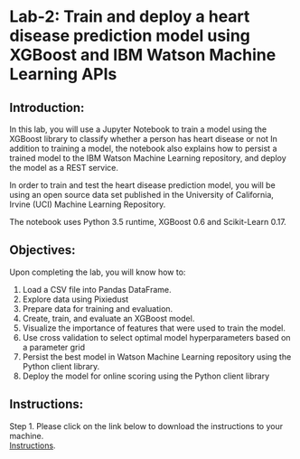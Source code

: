 # Lab-2: Train and deploy a heart disease prediction model using XGBoost and IBM Watson Machine Learning APIs

## Introduction:

In this lab, you will use a Jupyter Notebook to train a model using the XGBoost library to classify whether a person has heart disease or not In addition to training a model, the notebook also explains how to persist a trained model to the IBM Watson Machine Learning repository, and deploy the model as a REST service.

In order to train and test the heart disease prediction model, you will be using an open source data set published in the University of California, Irvine (UCI) Machine Learning Repository.

The notebook uses Python 3.5 runtime, XGBoost 0.6 and Scikit-Learn 0.17.

## Objectives:

Upon completing the lab, you will know how to:

1. Load a CSV file into Pandas DataFrame.
1. Explore data using Pixiedust
1. Prepare data for training and evaluation.
1. Create, train, and evaluate an XGBoost model.  
1. Visualize the importance of features that were used to train the model.
1. Use cross validation to select optimal model hyperparameters based on a parameter grid
1. Persist the best model in Watson Machine Learning repository using the Python client library.
1. Deploy the model for online scoring using the Python client library


## Instructions:

Step 1. Please click on the link below to download the instructions to your machine. <br>
[Instructions](https://github.com/bleonardb3/ML_POT_03-26-2020/raw/master/Lab-5/HeartDiseasev7.0.pdf).

